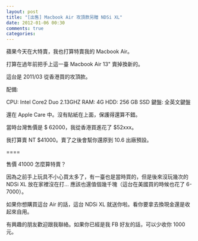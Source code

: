 ```yaml
---
layout: post
title: "[出售] Macbook Air 攻頂款另贈 NDSi XL"
date: 2012-01-06 00:30
comments: true
categories: 
---
```


蘋果今天在大特賣，我也打算特賣我的 Macbook Air。

打算在過年前把手上這一臺 Macbook Air 13" 賣掉換新的。

這台是 2011/03 從香港買的攻頂款。

配備:

CPU: Intel Core2 Duo 2.13GHZ
RAM: 4G
HDD: 256 GB SSD
鍵盤: 全英文鍵盤

還在 Apple Care 中。沒有貼紙在上面，保護得還算不錯。

當時台灣售價是 $ 62000，我從香港買進花了 $52xxx。

我打算賣 NT $41000。賣了之後會幫你還原到 10.6 出廠預設。

====

售價 41000 怎麼算特賣？

因為之前手上玩具不小心買太多了，有一臺也是當時買的，但是後來沒玩幾次的 NDSi XL 放在家裡沒在打…
應該也還值個幾千塊（這台在美國買的時候也花了 6-7000）。

如果你想購買這台 Air 的話，這台 NDSi XL 就送你啦。看你要拿去換現金還是收起來自用。

有興趣的朋友歡迎跟我聯絡。如果你已經是我 FB 好友的話，可以少收你 1000 元。

